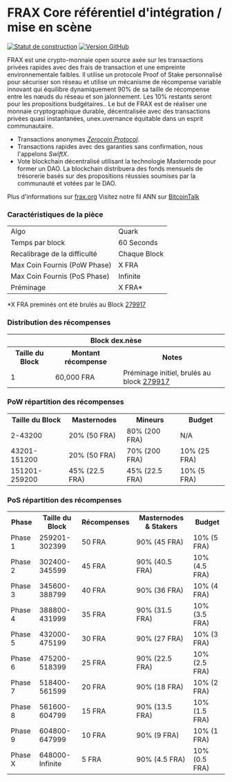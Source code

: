 FRAX Core référentiel d'intégration / mise en scène
=====================================

[![Statut de construction](https://travis-ci.org/FRAX-Project/FRAX.svg?branch=master)](https://travis-ci.org/FRAX-Project/FRAX) [![Version GitHub](https://badge.fury.io/gh/FRAX-Project%2FFRAX.svg)](https://badge.fury.io/gh/FRAX-Project%2FFRAX)

FRAX est une crypto-monnaie open source axée sur les transactions privées rapides avec des frais de transaction et une empreinte environnementale faibles. Il utilise un protocole Proof of Stake personnalisé pour sécuriser son réseau et utilise un mécanisme de récompense variable innovant qui équilibre dynamiquement 90% de sa taille de récompense entre les nœuds du réseau et son jalonnement. Les 10% restants seront pour les propositions budgétaires.. Le but de FRAX est de réaliser une monnaie cryptographique durable, décentralisée avec des transactions privées quasi instantanées, unex.uvernance équitable dans un esprit communautaire.
- Transactions anonymes [_Zerocoin Protocol_](http://www.frax.org/zfra).
- Transactions rapides avec des garanties sans confirmation, nous l'appelons _SwiftX_.
- Vote blockchain décentralisé utilisant la technologie Masternode pour former un DAO.  La blockchain distribuera des fonds mensuels de trésorerie basés sur des propositions réussies soumises par la communauté et votées par le DAO.

Plus d'informations sur [frax.org](http://www.frax.org) Visitez notre fil ANN sur [BitcoinTalk](http://www.bitcointalk.org/index.php?topic=1262920)

### Caractéristiques de la pièce
<table>
<tr><td>Algo</td><td>Quark</td></tr>
<tr><td>Temps par block</td><td>60 Seconds</td></tr>
<tr><td>Recalibrage de la difficulté</td><td>Chaque Block</td></tr>
<tr><td>Max Coin Fournis (PoW Phase)</td><td>X FRA</td></tr>
<tr><td>Max Coin Fournis (PoS Phase)</td><td>Infinite</td></tr>
<tr><td>Préminage</td><td>X FRA*</td></tr>
</table>

*X FRA preminés ont été brulés au Block [279917](http://www.presstab.pw/phpexplorer/FRAX/block.php?blockhash=206d9cfe859798a0b0898ab00d7300be94de0f5469bb446cecb41c3e173a57e0)

### Distribution des récompenses

<table>
<th colspan=4>Block dex.nèse</th>
<tr><th>Taille du Block</th><th>Montant récompense</th><th>Notes</th></tr>
<tr><td>1</td><td>60,000 FRA</td><td>Préminage initiel, brulés au block <a href="http://www.presstab.pw/phpexplorer/FRAX/block.php?blockhash=206d9cfe859798a0b0898ab00d7300be94de0f5469bb446cecb41c3e173a57e0">279917</a></td></tr>
</table>

### PoW répartition des récompenses

<table>
<th>Taille du Block</th><th>Masternodes</th><th>Mineurs</th><th>Budget</th>
<tr><td>2-43200</td><td>20% (50 FRA)</td><td>80% (200 FRA)</td><td>N/A</td></tr>
<tr><td>43201-151200</td><td>20% (50 FRA)</td><td>70% (200 FRA)</td><td>10% (25 FRA)</td></tr>
<tr><td>151201-259200</td><td>45% (22.5 FRA)</td><td>45% (22.5 FRA)</td><td>10% (5 FRA)</td></tr>
</table>

### PoS répartition des récompenses

<table>
<th>Phase</th><th>Taille du Block</th><th>Récompenses</th><th>Masternodes & Stakers</th><th>Budget</th>
<tr><td>Phase 1</td><td>259201-302399</td><td>50 FRA</td><td>90% (45 FRA)</td><td>10% (5 FRA)</td></tr>
<tr><td>Phase 2</td><td>302400-345599</td><td>45 FRA</td><td>90% (40.5 FRA)</td><td>10% (4.5 FRA)</td></tr>
<tr><td>Phase 3</td><td>345600-388799</td><td>40 FRA</td><td>90% (36 FRA)</td><td>10% (4 FRA)</td></tr>
<tr><td>Phase 4</td><td>388800-431999</td><td>35 FRA</td><td>90% (31.5 FRA)</td><td>10% (3.5 FRA)</td></tr>
<tr><td>Phase 5</td><td>432000-475199</td><td>30 FRA</td><td>90% (27 FRA)</td><td>10% (3 FRA)</td></tr>
<tr><td>Phase 6</td><td>475200-518399</td><td>25 FRA</td><td>90% (22.5 FRA)</td><td>10% (2.5 FRA)</td></tr>
<tr><td>Phase 7</td><td>518400-561599</td><td>20 FRA</td><td>90% (18 FRA)</td><td>10% (2 FRA)</td></tr>
<tr><td>Phase 8</td><td>561600-604799</td><td>15 FRA</td><td>90% (13.5 FRA)</td><td>10% (1.5 FRA)</td></tr>
<tr><td>Phase 9</td><td>604800-647999</td><td>10 FRA</td><td>90% (9 FRA)</td><td>10% (1 FRA)</td></tr>
<tr><td>Phase X</td><td>648000-Infinite</td><td>5 FRA</td><td>90% (4.5 FRA)</td><td>10% (0.5 FRA)</td></tr>
</table>
